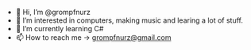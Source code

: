 - 👋 Hi, I’m @grompfnurz
- 👀 I’m interested in computers, making music and learing a lot of stuff.
- 🌱 I’m currently learning C#
- 📫 How to reach me -> grompfnurz@gmail.com



<!---
grompfnurz/grompfnurz is a ✨ special ✨ repository because its `README.md` (this file) appears on your GitHub profile.
You can click the Preview link to take a look at your changes.
--->
